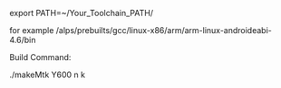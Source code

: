 export PATH=~/Your_Toolchain_PATH/


for example /alps/prebuilts/gcc/linux-x86/arm/arm-linux-androideabi-4.6/bin

Build Command:

./makeMtk Y600 n k
